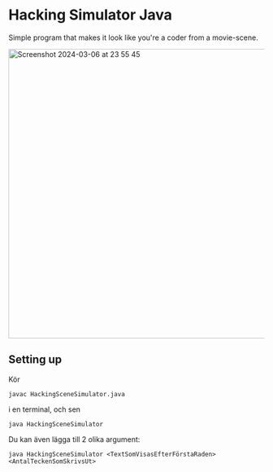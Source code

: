 # Hacking Simulator Java
 Simple program that makes it look like you're a coder from a movie-scene.

 <img width="569" alt="Screenshot 2024-03-06 at 23 55 45" src="https://github.com/Philipdev95/Hacking-Simulator-Java/assets/15889170/e1f33978-d85d-47fd-9e7d-ffdc9433ec36">

## Setting up
Kör

`javac HackingSceneSimulator.java`

i en terminal, och sen

`java HackingSceneSimulator`

Du kan även lägga till 2 olika argument:

`java HackingSceneSimulator <TextSomVisasEfterFörstaRaden> <AntalTeckenSomSkrivsUt>`
